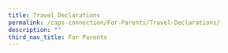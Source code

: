 ```yaml
---
title: Travel Declarations
permalink: /caps-connection/For-Parents/Travel-Declarations/
description: ""
third_nav_title: For Parents
---
```

